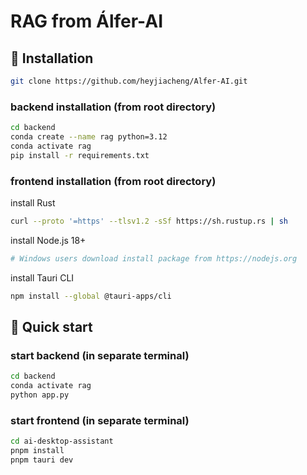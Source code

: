 # RAG from Álfer-AI

## 🔧 Installation
```bash
git clone https://github.com/heyjiacheng/Alfer-AI.git
```
### backend installation (from root directory)
```bash
cd backend
conda create --name rag python=3.12
conda activate rag
pip install -r requirements.txt
```
### frontend installation (from root directory)

install Rust
```bash
curl --proto '=https' --tlsv1.2 -sSf https://sh.rustup.rs | sh
```
install Node.js 18+
```bash
# Windows users download install package from https://nodejs.org
```
install Tauri CLI
```bash
npm install --global @tauri-apps/cli
```


## 🌟 Quick start
### start backend (in separate terminal)
```bash
cd backend
conda activate rag
python app.py
```
### start frontend (in separate terminal)
```bash
cd ai-desktop-assistant
pnpm install
pnpm tauri dev
```